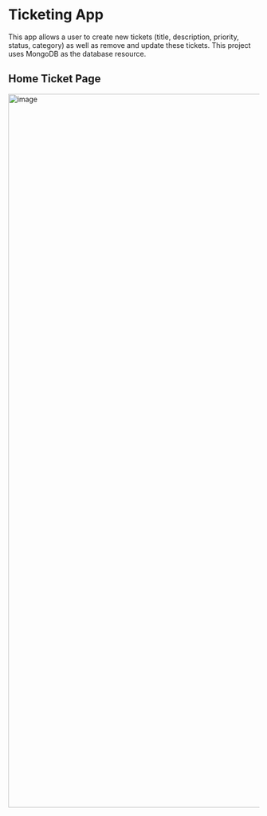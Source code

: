 # Ticketing App

This app allows a user to create new tickets (title, description, priority, status, category) as well as remove and update these tickets. This project uses MongoDB as the database resource.

## Home Ticket Page
<img width="1430" alt="image" src="https://github.com/stephenkettley/ticketing-app/assets/109079565/feafb5e0-90fe-4cf3-8db2-c4d62ac9ee4b">

